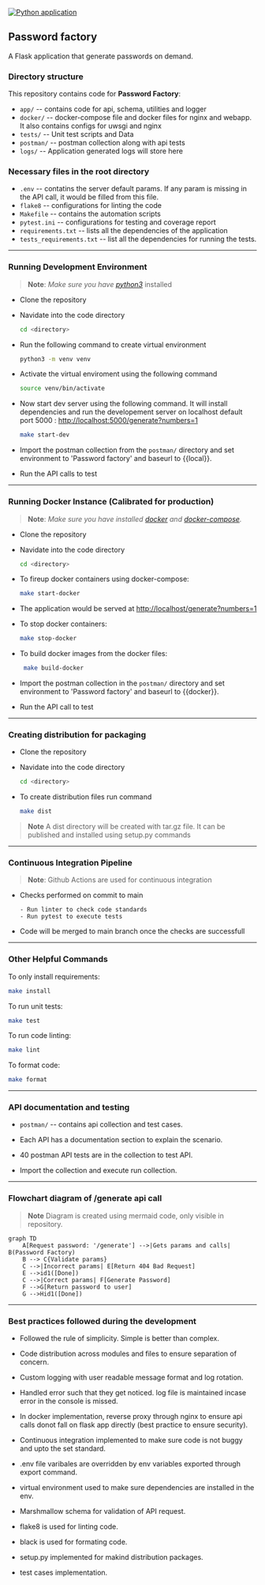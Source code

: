 [![Python application](https://github.com/ramigiki/passwordfactory/actions/workflows/app.yml/badge.svg?branch=main)](https://github.com/ramigiki/passwordfactory/actions/workflows/app.yml)

## Password factory

A Flask application that generate passwords on demand.

### Directory structure

This repository contains code for **Password Factory**:

* ``app/`` -- contains code for api, schema, utilities and logger
* ``docker/`` -- docker-compose file and docker files for nginx and webapp. It also contains configs for uwsgi and nginx
* ``tests/`` -- Unit test scripts and Data
* ``postman/`` -- postman collection along with api tests
* ``logs/`` -- Application generated logs will store here

### Necessary files in the root directory

* ```.env``` -- contatins the server default params. If any param is missing in the API call, it would be filled from this file.
* ```flake8``` -- configurations for linting the code
* ```Makefile``` -- contains the automation scripts
* ```pytest.ini``` -- configurations for testing and coverage report
* ```requirements.txt``` -- lists all the dependencies of the application
* ```tests_requirements.txt``` -- list all the dependencies for running the tests.

---

### Running Development Environment

>**Note**: _Make sure you have [python3](https://www.python.org/downloads/)_ installed

* Clone the repository
* Navidate into the code directory

    ```bash
    cd <directory>
    ```

* Run the following command to create virtual environment

    ```bash
    python3 -m venv venv
    ```

* Activate the virtual enviroment using the following command

    ```bash
    source venv/bin/activate
    ```

* Now start dev server using the following command. It will install dependencies and run the developement server on localhost default port 5000 : <http://localhost:5000/generate?numbers=1>

    ```bash
    make start-dev
    ```

* Import the postman collection from the ``postman/`` directory and set environment to 'Password factory' and baseurl to {{local}}.

* Run the API calls to test

---

### Running Docker Instance (Calibrated for production)

>**Note**: _Make sure you have installed [docker](https://docs.docker.com/install/) and
[docker-compose](https://docs.docker.com/compose/install/)._

* Clone the repository

* Navidate into the code directory

    ```bash
    cd <directory>
    ```

* To fireup docker containers using docker-compose:

    ```bash
    make start-docker
    ```

* The application would be served at <http://localhost/generate?numbers=1>

* To stop docker containers:

    ```bash
    make stop-docker
    ```

* To build docker images from the docker files:

   ```bash
    make build-docker
    ```

* Import the postman collection in the ``postman/`` directory and set environment to 'Password factory' and baseurl to {{docker}}.

* Run the API call to test

---

### Creating distribution for packaging

* Clone the repository

* Navidate into the code directory

    ```bash
    cd <directory>
    ```

* To create distribution files run command

    ```bash
    make dist

    ```

>**Note** A dist directory will be created with tar.gz file. It can be published and installed using setup.py commands

---

### Continuous Integration Pipeline

>**Note**: Github Actions are used for continuous integration

* Checks performed on commit to main

    ```text
    - Run linter to check code standards
    - Run pytest to execute tests

    ```

* Code will be merged to main branch once the checks are successfull

---

### Other Helpful Commands

To only install requirements:

```bash
make install
```

To run unit tests:

```bash
make test
```

To run code linting:

```bash
make lint
```

To format code:

```bash
make format
```

---

### API documentation and testing

* ``postman/`` -- contains api collection and test cases.

* Each API has a documentation section to explain the scenario.

* 40 postman API tests are in the collection to test API.

* Import the collection and execute run collection.

---

### Flowchart diagram of /generate api call

>**Note** Diagram is created using mermaid code, only visible in repository.

```mermaid
graph TD
    A[Request password: '/generate'] -->|Gets params and calls| B(Password Factory)
    B --> C{Validate params}
    C -->|Incorrect params| E[Return 404 Bad Request]
    E -->id1([Done])
    C -->|Correct params| F[Generate Password]
    F -->G[Return password to user]
    G -->Hid1([Done])
```

---

### Best practices followed during the development

* Followed the rule of simplicity. Simple is better than complex.

* Code distribution across modules and files to ensure separation of concern.

* Custom logging with user readable message format and log rotation.

* Handled error such that they get noticed. log file is maintained incase error in the console is missed.

* In docker implementation, reverse proxy through nginx to ensure api calls donot fall on flask app directly (best practice to ensure security).

* Continuous integration implemented to make sure code is not buggy and upto the set standard.

* .env file varibales are overridden by env variables exported through export command.

* virtual environment used to make sure dependencies are installed in the env.  

* Marshmallow schema for validation of API request.

* flake8 is used for linting code.

* black is used for formating code.

* setup.py implemented for makind distribution packages.

* test cases implementation.
